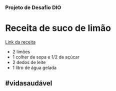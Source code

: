 ### Projeto de Desafio DIO
# Receita de suco de limão
[Link da receita](https://www.tudogostoso.com.br/receita/7116-suco-de-limao-facil.html)
- 2 limões
- 1 colher de sopa e 1/2 de açúcar
- 2 dedos de leite
- 1 litro de água gelada

## #vidasaudável
